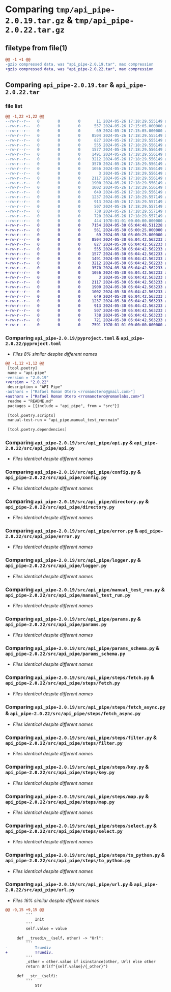 # Comparing `tmp/api_pipe-2.0.19.tar.gz` & `tmp/api_pipe-2.0.22.tar.gz`

## filetype from file(1)

```diff
@@ -1 +1 @@
-gzip compressed data, was "api_pipe-2.0.19.tar", max compression
+gzip compressed data, was "api_pipe-2.0.22.tar", max compression
```

## Comparing `api_pipe-2.0.19.tar` & `api_pipe-2.0.22.tar`

### file list

```diff
@@ -1,22 +1,22 @@
--rw-r--r--   0        0        0       11 2024-05-26 17:18:29.555149 api_pipe-2.0.19/README.md
--rw-r--r--   0        0        0      557 2024-05-26 17:15:05.000000 api_pipe-2.0.19/pyproject.toml
--rw-r--r--   0        0        0       69 2024-05-26 17:15:05.000000 api_pipe-2.0.19/src/api_pipe/__init__.py
--rw-r--r--   0        0        0     8504 2024-05-26 17:18:29.555149 api_pipe-2.0.19/src/api_pipe/api.py
--rw-r--r--   0        0        0      827 2024-05-26 17:18:29.555149 api_pipe-2.0.19/src/api_pipe/config.py
--rw-r--r--   0        0        0      555 2024-05-26 17:18:29.556149 api_pipe-2.0.19/src/api_pipe/directory.py
--rw-r--r--   0        0        0     1577 2024-05-26 17:18:29.556149 api_pipe-2.0.19/src/api_pipe/error.py
--rw-r--r--   0        0        0     1491 2024-05-26 17:18:29.556149 api_pipe-2.0.19/src/api_pipe/logger.py
--rw-r--r--   0        0        0     3212 2024-05-26 17:18:29.556149 api_pipe-2.0.19/src/api_pipe/manual_test_run.py
--rw-r--r--   0        0        0     3570 2024-05-26 17:18:29.556149 api_pipe-2.0.19/src/api_pipe/params.py
--rw-r--r--   0        0        0     1056 2024-05-26 17:18:29.556149 api_pipe-2.0.19/src/api_pipe/params_schema.py
--rw-r--r--   0        0        0        3 2024-05-26 17:18:29.556149 api_pipe-2.0.19/src/api_pipe/steps/__init__.py
--rw-r--r--   0        0        0     2117 2024-05-26 17:18:29.556149 api_pipe-2.0.19/src/api_pipe/steps/fetch.py
--rw-r--r--   0        0        0     1900 2024-05-26 17:18:29.556149 api_pipe-2.0.19/src/api_pipe/steps/fetch_async.py
--rw-r--r--   0        0        0     1002 2024-05-26 17:18:29.556149 api_pipe-2.0.19/src/api_pipe/steps/filter.py
--rw-r--r--   0        0        0      649 2024-05-26 17:18:29.556149 api_pipe-2.0.19/src/api_pipe/steps/key.py
--rw-r--r--   0        0        0     1237 2024-05-26 17:18:29.557149 api_pipe-2.0.19/src/api_pipe/steps/map.py
--rw-r--r--   0        0        0      913 2024-05-26 17:18:29.557149 api_pipe-2.0.19/src/api_pipe/steps/select.py
--rw-r--r--   0        0        0      507 2024-05-26 17:18:29.557149 api_pipe-2.0.19/src/api_pipe/steps/to_json.py
--rw-r--r--   0        0        0      738 2024-05-26 17:18:29.557149 api_pipe-2.0.19/src/api_pipe/steps/to_python.py
--rw-r--r--   0        0        0      720 2024-05-26 17:18:29.557149 api_pipe-2.0.19/src/api_pipe/url.py
--rw-r--r--   0        0        0      444 1970-01-01 00:00:00.000000 api_pipe-2.0.19/PKG-INFO
+-rw-r--r--   0        0        0     7154 2024-05-30 05:04:48.511228 api_pipe-2.0.22/README.md
+-rw-r--r--   0        0        0      561 2024-05-30 05:00:25.000000 api_pipe-2.0.22/pyproject.toml
+-rw-r--r--   0        0        0       69 2024-05-30 05:00:25.000000 api_pipe-2.0.22/src/api_pipe/__init__.py
+-rw-r--r--   0        0        0     8504 2024-05-30 05:04:42.562233 api_pipe-2.0.22/src/api_pipe/api.py
+-rw-r--r--   0        0        0      827 2024-05-30 05:04:42.562233 api_pipe-2.0.22/src/api_pipe/config.py
+-rw-r--r--   0        0        0      555 2024-05-30 05:04:42.562233 api_pipe-2.0.22/src/api_pipe/directory.py
+-rw-r--r--   0        0        0     1577 2024-05-30 05:04:42.562233 api_pipe-2.0.22/src/api_pipe/error.py
+-rw-r--r--   0        0        0     1491 2024-05-30 05:04:42.562233 api_pipe-2.0.22/src/api_pipe/logger.py
+-rw-r--r--   0        0        0     3212 2024-05-30 05:04:42.562233 api_pipe-2.0.22/src/api_pipe/manual_test_run.py
+-rw-r--r--   0        0        0     3570 2024-05-30 05:04:42.562233 api_pipe-2.0.22/src/api_pipe/params.py
+-rw-r--r--   0        0        0     1056 2024-05-30 05:04:42.562233 api_pipe-2.0.22/src/api_pipe/params_schema.py
+-rw-r--r--   0        0        0        3 2024-05-30 05:04:42.563233 api_pipe-2.0.22/src/api_pipe/steps/__init__.py
+-rw-r--r--   0        0        0     2117 2024-05-30 05:04:42.563233 api_pipe-2.0.22/src/api_pipe/steps/fetch.py
+-rw-r--r--   0        0        0     1900 2024-05-30 05:04:42.563233 api_pipe-2.0.22/src/api_pipe/steps/fetch_async.py
+-rw-r--r--   0        0        0     1002 2024-05-30 05:04:42.563233 api_pipe-2.0.22/src/api_pipe/steps/filter.py
+-rw-r--r--   0        0        0      649 2024-05-30 05:04:42.563233 api_pipe-2.0.22/src/api_pipe/steps/key.py
+-rw-r--r--   0        0        0     1237 2024-05-30 05:04:42.563233 api_pipe-2.0.22/src/api_pipe/steps/map.py
+-rw-r--r--   0        0        0      913 2024-05-30 05:04:42.563233 api_pipe-2.0.22/src/api_pipe/steps/select.py
+-rw-r--r--   0        0        0      507 2024-05-30 05:04:42.563233 api_pipe-2.0.22/src/api_pipe/steps/to_json.py
+-rw-r--r--   0        0        0      738 2024-05-30 05:04:42.563233 api_pipe-2.0.22/src/api_pipe/steps/to_python.py
+-rw-r--r--   0        0        0      721 2024-05-30 05:04:42.563233 api_pipe-2.0.22/src/api_pipe/url.py
+-rw-r--r--   0        0        0     7591 1970-01-01 00:00:00.000000 api_pipe-2.0.22/PKG-INFO
```

### Comparing `api_pipe-2.0.19/pyproject.toml` & `api_pipe-2.0.22/pyproject.toml`

 * *Files 8% similar despite different names*

```diff
@@ -1,12 +1,12 @@
 [tool.poetry]
 name = "api-pipe"
-version = "2.0.19"
+version = "2.0.22"
 description = "API Pipe"
-authors = ["Rafael Roman Otero <rromanotero@gmail.com>"]
+authors = ["Rafael Roman Otero <rromanotero@romanlabs.com>"]
 readme = "README.md"
 packages = [{include = "api_pipe", from = "src"}]
 
 [tool.poetry.scripts]
 manual-test-run = "api_pipe.manual_test_run:main"
 
 [tool.poetry.dependencies]
```

### Comparing `api_pipe-2.0.19/src/api_pipe/api.py` & `api_pipe-2.0.22/src/api_pipe/api.py`

 * *Files identical despite different names*

### Comparing `api_pipe-2.0.19/src/api_pipe/config.py` & `api_pipe-2.0.22/src/api_pipe/config.py`

 * *Files identical despite different names*

### Comparing `api_pipe-2.0.19/src/api_pipe/directory.py` & `api_pipe-2.0.22/src/api_pipe/directory.py`

 * *Files identical despite different names*

### Comparing `api_pipe-2.0.19/src/api_pipe/error.py` & `api_pipe-2.0.22/src/api_pipe/error.py`

 * *Files identical despite different names*

### Comparing `api_pipe-2.0.19/src/api_pipe/logger.py` & `api_pipe-2.0.22/src/api_pipe/logger.py`

 * *Files identical despite different names*

### Comparing `api_pipe-2.0.19/src/api_pipe/manual_test_run.py` & `api_pipe-2.0.22/src/api_pipe/manual_test_run.py`

 * *Files identical despite different names*

### Comparing `api_pipe-2.0.19/src/api_pipe/params.py` & `api_pipe-2.0.22/src/api_pipe/params.py`

 * *Files identical despite different names*

### Comparing `api_pipe-2.0.19/src/api_pipe/params_schema.py` & `api_pipe-2.0.22/src/api_pipe/params_schema.py`

 * *Files identical despite different names*

### Comparing `api_pipe-2.0.19/src/api_pipe/steps/fetch.py` & `api_pipe-2.0.22/src/api_pipe/steps/fetch.py`

 * *Files identical despite different names*

### Comparing `api_pipe-2.0.19/src/api_pipe/steps/fetch_async.py` & `api_pipe-2.0.22/src/api_pipe/steps/fetch_async.py`

 * *Files identical despite different names*

### Comparing `api_pipe-2.0.19/src/api_pipe/steps/filter.py` & `api_pipe-2.0.22/src/api_pipe/steps/filter.py`

 * *Files identical despite different names*

### Comparing `api_pipe-2.0.19/src/api_pipe/steps/key.py` & `api_pipe-2.0.22/src/api_pipe/steps/key.py`

 * *Files identical despite different names*

### Comparing `api_pipe-2.0.19/src/api_pipe/steps/map.py` & `api_pipe-2.0.22/src/api_pipe/steps/map.py`

 * *Files identical despite different names*

### Comparing `api_pipe-2.0.19/src/api_pipe/steps/select.py` & `api_pipe-2.0.22/src/api_pipe/steps/select.py`

 * *Files identical despite different names*

### Comparing `api_pipe-2.0.19/src/api_pipe/steps/to_python.py` & `api_pipe-2.0.22/src/api_pipe/steps/to_python.py`

 * *Files identical despite different names*

### Comparing `api_pipe-2.0.19/src/api_pipe/url.py` & `api_pipe-2.0.22/src/api_pipe/url.py`

 * *Files 16% similar despite different names*

```diff
@@ -9,15 +9,15 @@
         '''
             Init
         '''
         self.value = value
 
     def __truediv__(self, other) -> "Url":
         '''
-            Truediv
+            Truediv.
         '''
         _other = other.value if isinstance(other, Url) else other
         return Url(f"{self.value}/{_other}")
 
     def __str__(self):
         '''
             Str
```

